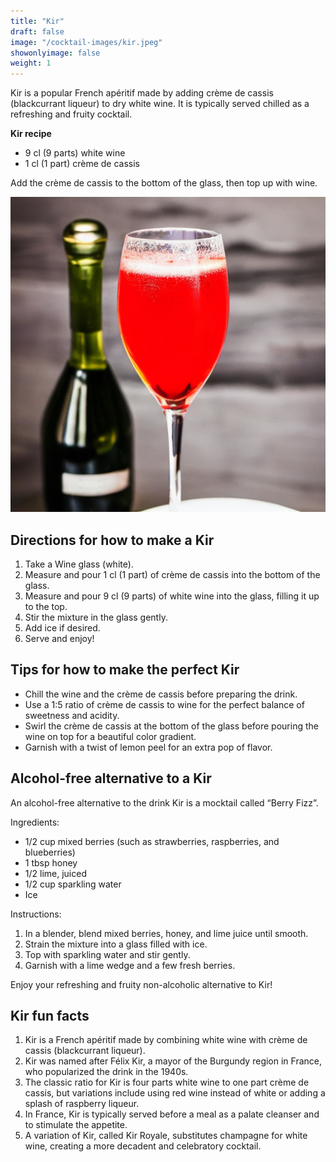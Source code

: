 ```yaml
---
title: "Kir"
draft: false
image: "/cocktail-images/kir.jpeg"
showonlyimage: false
weight: 1
---
```


Kir is a popular French apéritif made by adding crème de cassis (blackcurrant liqueur) to dry white wine. It is typically served chilled as a refreshing and fruity cocktail.

<!--more-->

**Kir recipe**

- 9 cl (9 parts) white wine
- 1 cl (1 part) crème de cassis


Add the crème de cassis to the bottom of the glass, then top up with wine.

![](/cocktail-images/kir.jpeg)


## Directions for how to make a Kir

1. Take a Wine glass (white).
2. Measure and pour 1 cl (1 part) of crème de cassis into the bottom of the glass.
3. Measure and pour 9 cl (9 parts) of white wine into the glass, filling it up to the top.
4. Stir the mixture in the glass gently.
5. Add ice if desired.
6. Serve and enjoy!

## Tips for how to make the perfect Kir

- Chill the wine and the crème de cassis before preparing the drink.
- Use a 1:5 ratio of crème de cassis to wine for the perfect balance of sweetness and acidity.
- Swirl the crème de cassis at the bottom of the glass before pouring the wine on top for a beautiful color gradient.
- Garnish with a twist of lemon peel for an extra pop of flavor.

## Alcohol-free alternative to a Kir

An alcohol-free alternative to the drink Kir is a mocktail called “Berry Fizz”. 

Ingredients: 
- 1/2 cup mixed berries (such as strawberries, raspberries, and blueberries)
- 1 tbsp honey
- 1/2 lime, juiced
- 1/2 cup sparkling water
- Ice

Instructions:
1. In a blender, blend mixed berries, honey, and lime juice until smooth.
2. Strain the mixture into a glass filled with ice.
3. Top with sparkling water and stir gently.
4. Garnish with a lime wedge and a few fresh berries. 

Enjoy your refreshing and fruity non-alcoholic alternative to Kir!

## Kir fun facts

1. Kir is a French apéritif made by combining white wine with crème de cassis (blackcurrant liqueur).
2. Kir was named after Félix Kir, a mayor of the Burgundy region in France, who popularized the drink in the 1940s.
3. The classic ratio for Kir is four parts white wine to one part crème de cassis, but variations include using red wine instead of white or adding a splash of raspberry liqueur.
4. In France, Kir is typically served before a meal as a palate cleanser and to stimulate the appetite.
5. A variation of Kir, called Kir Royale, substitutes champagne for white wine, creating a more decadent and celebratory cocktail.
